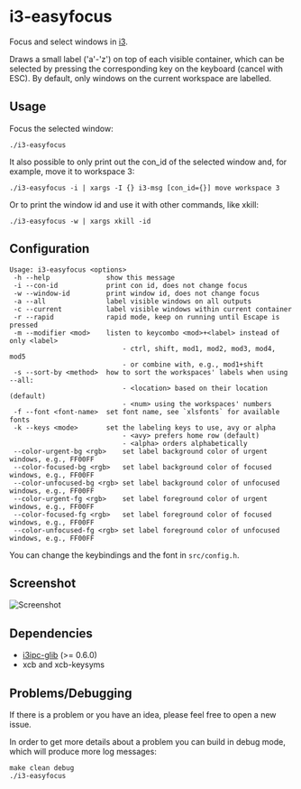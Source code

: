 # i3-easyfocus

Focus and select windows in [i3](https://github.com/i3/i3).

Draws a small label ('a'-'z') on top of each visible container, which can be selected by pressing the corresponding key on the keyboard (cancel with ESC). By default, only windows on the current workspace are labelled.

## Usage

Focus the selected window:

```shell
./i3-easyfocus
```

It also possible to only print out the con_id of the selected window and, for example, move it to workspace 3:

```shell
./i3-easyfocus -i | xargs -I {} i3-msg [con_id={}] move workspace 3
```

Or to print the window id and use it with other commands, like xkill:
```shell
./i3-easyfocus -w | xargs xkill -id
```

## Configuration

```
Usage: i3-easyfocus <options>
 -h --help              show this message
 -i --con-id            print con id, does not change focus
 -w --window-id         print window id, does not change focus
 -a --all               label visible windows on all outputs
 -c --current           label visible windows within current container
 -r --rapid             rapid mode, keep on running until Escape is pressed
 -m --modifier <mod>    listen to keycombo <mod>+<label> instead of only <label>
                            - ctrl, shift, mod1, mod2, mod3, mod4, mod5
                            - or combine with, e.g., mod1+shift
 -s --sort-by <method>  how to sort the workspaces' labels when using --all:
                            - <location> based on their location (default)
                            - <num> using the workspaces' numbers
 -f --font <font-name>  set font name, see `xlsfonts` for available fonts
 -k --keys <mode>       set the labeling keys to use, avy or alpha
                            - <avy> prefers home row (default)
                            - <alpha> orders alphabetically
 --color-urgent-bg <rgb>    set label background color of urgent windows, e.g., FF00FF
 --color-focused-bg <rgb>   set label background color of focused windows, e.g., FF00FF
 --color-unfocused-bg <rgb> set label background color of unfocused windows, e.g., FF00FF
 --color-urgent-fg <rgb>    set label foreground color of urgent windows, e.g., FF00FF
 --color-focused-fg <rgb>   set label foreground color of focused windows, e.g., FF00FF
 --color-unfocused-fg <rgb> set label foreground color of unfocused windows, e.g., FF00FF
```

You can change the keybindings and the font in ```src/config.h```.

## Screenshot

![Screenshot](screenshot.png)

## Dependencies

* [i3ipc-glib](https://github.com/acrisci/i3ipc-glib) (>= 0.6.0)
* xcb and xcb-keysyms

## Problems/Debugging

If there is a problem or you have an idea, please feel free to open a new issue.

In order to get more details about a problem you can build in debug mode, which will produce more log messages:
```
make clean debug
./i3-easyfocus
```
